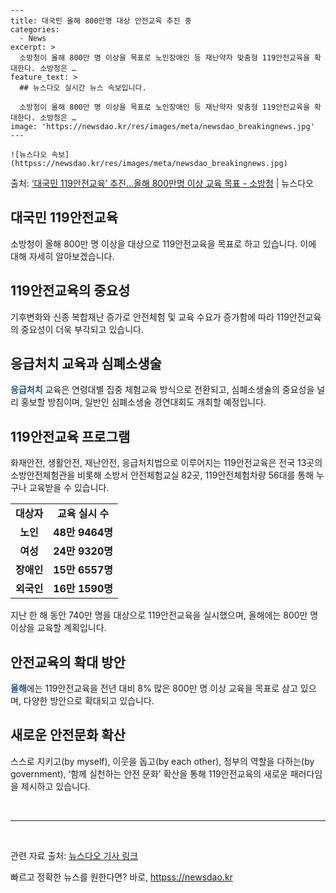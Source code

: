     ---
    title: 대국민 올해 800만명 대상 안전교육 추진 중
    categories:
      - News
    excerpt: >
      소방청이 올해 800만 명 이상을 목표로 노인장애인 등 재난약자 맞춤형 119안전교육을 확대한다. 소방청은 …
    feature_text: >
      ## 뉴스다오 실시간 뉴스 속보입니다.
    
      소방청이 올해 800만 명 이상을 목표로 노인장애인 등 재난약자 맞춤형 119안전교육을 확대한다. 소방청은 …
    image: 'https://newsdao.kr/res/images/meta/newsdao_breakingnews.jpg'
    ---
    
    ![뉴스다오 속보](httpss://newsdao.kr/res/images/meta/newsdao_breakingnews.jpg)

<p>출처: <a href="httpss://newsdao.kr/2983" rel="dofollow">‘대국민 119안전교육’ 추진…올해 800만명 이상 교육 목표 - 소방청</a> | 뉴스다오</p>

<h2>대국민 119안전교육</h2>
<p data-ke-size="size16">소방청이 올해 800만 명 이상을 대상으로 119안전교육을 목표로 하고 있습니다. 이에 대해 자세히 알아보겠습니다.</p>

<h2>119안전교육의 중요성</h2>
<p>기후변화와 신종 복합재난 증가로 안전체험 및 교육 수요가 증가함에 따라 119안전교육의 중요성이 더욱 부각되고 있습니다.</p>

<h2>응급처치 교육과 심폐소생술</h2>
<p><b><span style="color: #1a5490;">응급처치</span></b> 교육은 연령대별 집중 체험교육 방식으로 전환되고, 심폐소생술의 중요성을 널리 홍보할 방침이며, 일반인 심폐소생술 경연대회도 개최할 예정입니다.</p>

<h2>119안전교육 프로그램</h2>
<p>화재안전, 생활안전, 재난안전, 응급처치법으로 이루어지는 119안전교육은 전국 13곳의 소방안전체험관을 비롯해 소방서 안전체험교실 82곳, 119안전체험차량 56대를 통해 누구나 교육받을 수 있습니다.</p>

<table>
	<tr>
		<td style="text-align: center; height: 17px;"><b>대상자</b></td>
		<td style="text-align: center; height: 17px;"><b>교육 실시 수</b></td>
	</tr>
	<tr>
		<td style="text-align: center; height: 17px;"><b>노인</b></td>
		<td style="text-align: center; height: 17px;"><b>48만 9464명</b></td>
	</tr>
	<tr>
		<td style="text-align: center; height: 17px;"><b>여성</b></td>
		<td style="text-align: center; height: 17px;"><b>24만 9320명</b></td>
	</tr>
	<tr>
		<td style="text-align: center; height: 17px;"><b>장애인</b></td>
		<td style="text-align: center; height: 17px;"><b>15만 6557명</b></td>
	</tr>
	<tr>
		<td style="text-align: center; height: 17px;"><b>외국인</b></td>
		<td style="text-align: center; height: 17px;"><b>16만 1590명</b></td>
	</tr>
</table>

<p>지난 한 해 동안 740만 명을 대상으로 119안전교육을 실시했으며, 올해에는 800만 명 이상을 교육할 계획입니다.</p>

<h2>안전교육의 확대 방안</h2>
<p><b><span style="color: #1a5490;">올해</span></b>에는 119안전교육을 전년 대비 8% 많은 800만 명 이상 교육을 목표로 삼고 있으며, 다양한 방안으로 확대되고 있습니다.</p>

<h2>새로운 안전문화 확산</h2>
<p>스스로 지키고(by myself), 이웃을 돕고(by each other), 정부의 역할을 다하는(by government), ‘함께 실천하는 안전 문화’ 확산을 통해 119안전교육의 새로운 패러다임을 제시하고 있습니다.</p>

<p data-ke-size="size16">&nbsp;</p>
<hr>
<p data-ke-size="size16">&nbsp;</p>

<p>관련 자료 출처: <a href="httpss://newsdao.kr/2983">뉴스다오 기사 링크</a></p> 

빠르고 정확한 뉴스를 원한다면? 바로, <a href="httpss://newsdao.kr" rel="dofollow">httpss://newsdao.kr</a>


    
